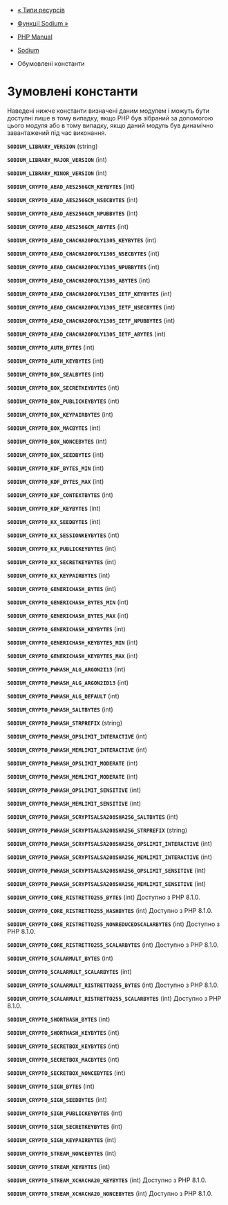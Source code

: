 - [« Типи ресурсів](sodium.resources.md)
- [Функції Sodium »](ref.sodium.md)

- [PHP Manual](index.md)
- [Sodium](book.sodium.md)
- Обумовлені константи

# Зумовлені константи

Наведені нижче константи визначені даним модулем і можуть бути
доступні лише в тому випадку, якщо PHP був зібраний за допомогою цього
модуля або в тому випадку, якщо даний модуль був динамічно завантажений
під час виконання.

**`SODIUM_LIBRARY_VERSION`** (string)

**`SODIUM_LIBRARY_MAJOR_VERSION`** (int)

**`SODIUM_LIBRARY_MINOR_VERSION`** (int)

**`SODIUM_CRYPTO_AEAD_AES256GCM_KEYBYTES`** (int)

**`SODIUM_CRYPTO_AEAD_AES256GCM_NSECBYTES`** (int)

**`SODIUM_CRYPTO_AEAD_AES256GCM_NPUBBYTES`** (int)

**`SODIUM_CRYPTO_AEAD_AES256GCM_ABYTES`** (int)

**`SODIUM_CRYPTO_AEAD_CHACHA20POLY1305_KEYBYTES`** (int)

**`SODIUM_CRYPTO_AEAD_CHACHA20POLY1305_NSECBYTES`** (int)

**`SODIUM_CRYPTO_AEAD_CHACHA20POLY1305_NPUBBYTES`** (int)

**`SODIUM_CRYPTO_AEAD_CHACHA20POLY1305_ABYTES`** (int)

**`SODIUM_CRYPTO_AEAD_CHACHA20POLY1305_IETF_KEYBYTES`** (int)

**`SODIUM_CRYPTO_AEAD_CHACHA20POLY1305_IETF_NSECBYTES`** (int)

**`SODIUM_CRYPTO_AEAD_CHACHA20POLY1305_IETF_NPUBBYTES`** (int)

**`SODIUM_CRYPTO_AEAD_CHACHA20POLY1305_IETF_ABYTES`** (int)

**`SODIUM_CRYPTO_AUTH_BYTES`** (int)

**`SODIUM_CRYPTO_AUTH_KEYBYTES`** (int)

**`SODIUM_CRYPTO_BOX_SEALBYTES`** (int)

**`SODIUM_CRYPTO_BOX_SECRETKEYBYTES`** (int)

**`SODIUM_CRYPTO_BOX_PUBLICKEYBYTES`** (int)

**`SODIUM_CRYPTO_BOX_KEYPAIRBYTES`** (int)

**`SODIUM_CRYPTO_BOX_MACBYTES`** (int)

**`SODIUM_CRYPTO_BOX_NONCEBYTES`** (int)

**`SODIUM_CRYPTO_BOX_SEEDBYTES`** (int)

**`SODIUM_CRYPTO_KDF_BYTES_MIN`** (int)

**`SODIUM_CRYPTO_KDF_BYTES_MAX`** (int)

**`SODIUM_CRYPTO_KDF_CONTEXTBYTES`** (int)

**`SODIUM_CRYPTO_KDF_KEYBYTES`** (int)

**`SODIUM_CRYPTO_KX_SEEDBYTES`** (int)

**`SODIUM_CRYPTO_KX_SESSIONKEYBYTES`** (int)

**`SODIUM_CRYPTO_KX_PUBLICKEYBYTES`** (int)

**`SODIUM_CRYPTO_KX_SECRETKEYBYTES`** (int)

**`SODIUM_CRYPTO_KX_KEYPAIRBYTES`** (int)

**`SODIUM_CRYPTO_GENERICHASH_BYTES`** (int)

**`SODIUM_CRYPTO_GENERICHASH_BYTES_MIN`** (int)

**`SODIUM_CRYPTO_GENERICHASH_BYTES_MAX`** (int)

**`SODIUM_CRYPTO_GENERICHASH_KEYBYTES`** (int)

**`SODIUM_CRYPTO_GENERICHASH_KEYBYTES_MIN`** (int)

**`SODIUM_CRYPTO_GENERICHASH_KEYBYTES_MAX`** (int)

**`SODIUM_CRYPTO_PWHASH_ALG_ARGON2I13`** (int)

**`SODIUM_CRYPTO_PWHASH_ALG_ARGON2ID13`** (int)

**`SODIUM_CRYPTO_PWHASH_ALG_DEFAULT`** (int)

**`SODIUM_CRYPTO_PWHASH_SALTBYTES`** (int)

**`SODIUM_CRYPTO_PWHASH_STRPREFIX`** (string)

**`SODIUM_CRYPTO_PWHASH_OPSLIMIT_INTERACTIVE`** (int)

**`SODIUM_CRYPTO_PWHASH_MEMLIMIT_INTERACTIVE`** (int)

**`SODIUM_CRYPTO_PWHASH_OPSLIMIT_MODERATE`** (int)

**`SODIUM_CRYPTO_PWHASH_MEMLIMIT_MODERATE`** (int)

**`SODIUM_CRYPTO_PWHASH_OPSLIMIT_SENSITIVE`** (int)

**`SODIUM_CRYPTO_PWHASH_MEMLIMIT_SENSITIVE`** (int)

**`SODIUM_CRYPTO_PWHASH_SCRYPTSALSA208SHA256_SALTBYTES`** (int)

**`SODIUM_CRYPTO_PWHASH_SCRYPTSALSA208SHA256_STRPREFIX`** (string)

**`SODIUM_CRYPTO_PWHASH_SCRYPTSALSA208SHA256_OPSLIMIT_INTERACTIVE`** (int)

**`SODIUM_CRYPTO_PWHASH_SCRYPTSALSA208SHA256_MEMLIMIT_INTERACTIVE`** (int)

**`SODIUM_CRYPTO_PWHASH_SCRYPTSALSA208SHA256_OPSLIMIT_SENSITIVE`** (int)

**`SODIUM_CRYPTO_PWHASH_SCRYPTSALSA208SHA256_MEMLIMIT_SENSITIVE`** (int)

**`SODIUM_CRYPTO_CORE_RISTRETTO255_BYTES`** (int)
Доступно з PHP 8.1.0.

**`SODIUM_CRYPTO_CORE_RISTRETTO255_HASHBYTES`** (int)
Доступно з PHP 8.1.0.

**`SODIUM_CRYPTO_CORE_RISTRETTO255_NONREDUCEDSCALARBYTES`** (int)
Доступно з PHP 8.1.0.

**`SODIUM_CRYPTO_CORE_RISTRETTO255_SCALARBYTES`** (int)
Доступно з PHP 8.1.0.

**`SODIUM_CRYPTO_SCALARMULT_BYTES`** (int)

**`SODIUM_CRYPTO_SCALARMULT_SCALARBYTES`** (int)

**`SODIUM_CRYPTO_SCALARMULT_RISTRETTO255_BYTES`** (int)
Доступно з PHP 8.1.0.

**`SODIUM_CRYPTO_SCALARMULT_RISTRETTO255_SCALARBYTES`** (int)
Доступно з PHP 8.1.0.

**`SODIUM_CRYPTO_SHORTHASH_BYTES`** (int)

**`SODIUM_CRYPTO_SHORTHASH_KEYBYTES`** (int)

**`SODIUM_CRYPTO_SECRETBOX_KEYBYTES`** (int)

**`SODIUM_CRYPTO_SECRETBOX_MACBYTES`** (int)

**`SODIUM_CRYPTO_SECRETBOX_NONCEBYTES`** (int)

**`SODIUM_CRYPTO_SIGN_BYTES`** (int)

**`SODIUM_CRYPTO_SIGN_SEEDBYTES`** (int)

**`SODIUM_CRYPTO_SIGN_PUBLICKEYBYTES`** (int)

**`SODIUM_CRYPTO_SIGN_SECRETKEYBYTES`** (int)

**`SODIUM_CRYPTO_SIGN_KEYPAIRBYTES`** (int)

**`SODIUM_CRYPTO_STREAM_NONCEBYTES`** (int)

**`SODIUM_CRYPTO_STREAM_KEYBYTES`** (int)

**`SODIUM_CRYPTO_STREAM_XCHACHA20_KEYBYTES`** (int)
Доступно з PHP 8.1.0.

**`SODIUM_CRYPTO_STREAM_XCHACHA20_NONCEBYTES`** (int)
Доступно з PHP 8.1.0.
